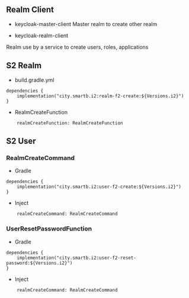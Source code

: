 ## Realm Client

 * keycloak-master-client
Master realm to create other realm
   
 * keycloak-realm-client

Realm use by a service to create users, roles, applications

## S2 Realm

 * build.gradle.yml

```
dependencies {
    implementation("city.smartb.i2:realm-f2-create:${Versions.i2}")
}
```

 * RealmCreateFunction
```
    realmCreateFunction: RealmCreateFunction
```


## S2 User

### RealmCreateCommand

 * Gradle
```
dependencies {
    implementation("city.smartb.i2:user-f2-create:${Versions.i2}")
}
```

 * Inject
```
    realmCreateCommand: RealmCreateCommand
```

### UserResetPasswordFunction

* Gradle
```
dependencies {
    implementation("city.smartb.i2:user-f2-reset-password:${Versions.i2}")
}
```

* Inject
```
    realmCreateCommand: RealmCreateCommand
```